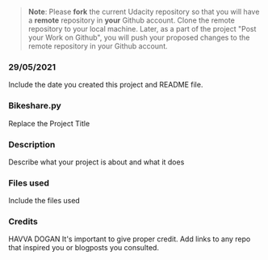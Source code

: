 >**Note**: Please **fork** the current Udacity repository so that you will have a **remote** repository in **your** Github account. Clone the remote repository to your local machine. Later, as a part of the project "Post your Work on Github", you will push your proposed changes to the remote repository in your Github account.

### 29/05/2021
Include the date you created this project and README file.

### Bikeshare.py
Replace the Project Title

### Description
Describe what your project is about and what it does

### Files used
Include the files used

### Credits
HAVVA DOGAN
It's important to give proper credit. Add links to any repo that inspired you or blogposts you consulted.

